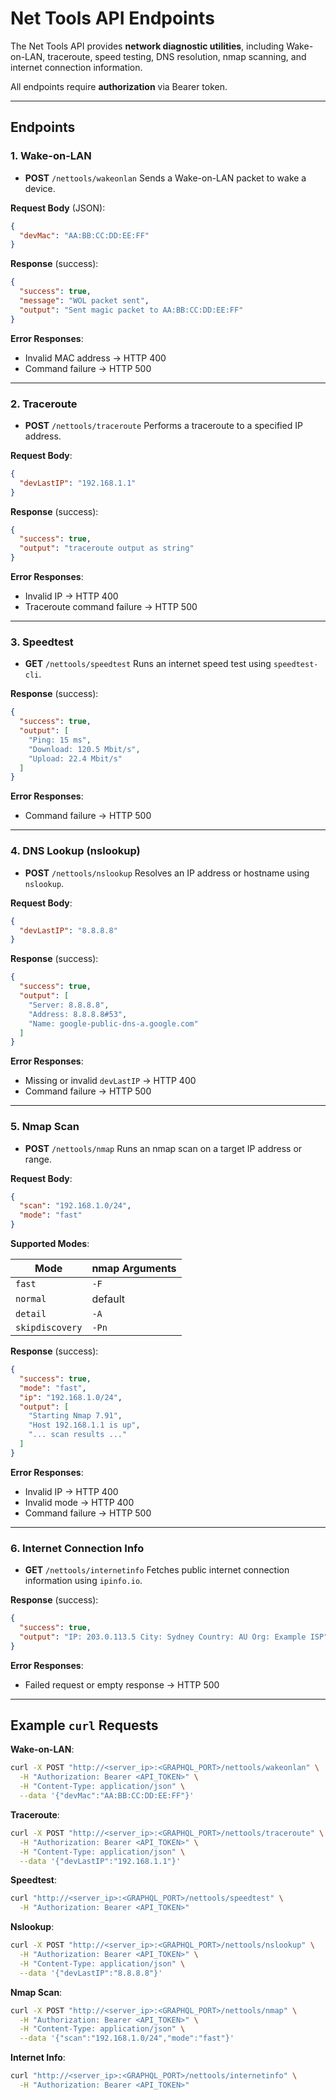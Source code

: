 # Net Tools API Endpoints

The Net Tools API provides **network diagnostic utilities**, including Wake-on-LAN, traceroute, speed testing, DNS resolution, nmap scanning, and internet connection information.

All endpoints require **authorization** via Bearer token.

---

## Endpoints

### 1. Wake-on-LAN

* **POST** `/nettools/wakeonlan`
  Sends a Wake-on-LAN packet to wake a device.

**Request Body** (JSON):

```json
{
  "devMac": "AA:BB:CC:DD:EE:FF"
}
```

**Response** (success):

```json
{
  "success": true,
  "message": "WOL packet sent",
  "output": "Sent magic packet to AA:BB:CC:DD:EE:FF"
}
```

**Error Responses**:

* Invalid MAC address → HTTP 400
* Command failure → HTTP 500

---

### 2. Traceroute

* **POST** `/nettools/traceroute`
  Performs a traceroute to a specified IP address.

**Request Body**:

```json
{
  "devLastIP": "192.168.1.1"
}
```

**Response** (success):

```json
{
  "success": true,
  "output": "traceroute output as string"
}
```

**Error Responses**:

* Invalid IP → HTTP 400
* Traceroute command failure → HTTP 500

---

### 3. Speedtest

* **GET** `/nettools/speedtest`
  Runs an internet speed test using `speedtest-cli`.

**Response** (success):

```json
{
  "success": true,
  "output": [
    "Ping: 15 ms",
    "Download: 120.5 Mbit/s",
    "Upload: 22.4 Mbit/s"
  ]
}
```

**Error Responses**:

* Command failure → HTTP 500

---

### 4. DNS Lookup (nslookup)

* **POST** `/nettools/nslookup`
  Resolves an IP address or hostname using `nslookup`.

**Request Body**:

```json
{
  "devLastIP": "8.8.8.8"
}
```

**Response** (success):

```json
{
  "success": true,
  "output": [
    "Server: 8.8.8.8",
    "Address: 8.8.8.8#53",
    "Name: google-public-dns-a.google.com"
  ]
}
```

**Error Responses**:

* Missing or invalid `devLastIP` → HTTP 400
* Command failure → HTTP 500

---

### 5. Nmap Scan

* **POST** `/nettools/nmap`
  Runs an nmap scan on a target IP address or range.

**Request Body**:

```json
{
  "scan": "192.168.1.0/24",
  "mode": "fast"
}
```

**Supported Modes**:

| Mode            | nmap Arguments |
| --------------- | -------------- |
| `fast`          | `-F`           |
| `normal`        | default        |
| `detail`        | `-A`           |
| `skipdiscovery` | `-Pn`          |

**Response** (success):

```json
{
  "success": true,
  "mode": "fast",
  "ip": "192.168.1.0/24",
  "output": [
    "Starting Nmap 7.91",
    "Host 192.168.1.1 is up",
    "... scan results ..."
  ]
}
```

**Error Responses**:

* Invalid IP → HTTP 400
* Invalid mode → HTTP 400
* Command failure → HTTP 500

---

### 6. Internet Connection Info

* **GET** `/nettools/internetinfo`
  Fetches public internet connection information using `ipinfo.io`.

**Response** (success):

```json
{
  "success": true,
  "output": "IP: 203.0.113.5 City: Sydney Country: AU Org: Example ISP"
}
```

**Error Responses**:

* Failed request or empty response → HTTP 500

---

## Example `curl` Requests

**Wake-on-LAN**:

```sh
curl -X POST "http://<server_ip>:<GRAPHQL_PORT>/nettools/wakeonlan" \
  -H "Authorization: Bearer <API_TOKEN>" \
  -H "Content-Type: application/json" \
  --data '{"devMac":"AA:BB:CC:DD:EE:FF"}'
```

**Traceroute**:

```sh
curl -X POST "http://<server_ip>:<GRAPHQL_PORT>/nettools/traceroute" \
  -H "Authorization: Bearer <API_TOKEN>" \
  -H "Content-Type: application/json" \
  --data '{"devLastIP":"192.168.1.1"}'
```

**Speedtest**:

```sh
curl "http://<server_ip>:<GRAPHQL_PORT>/nettools/speedtest" \
  -H "Authorization: Bearer <API_TOKEN>"
```

**Nslookup**:

```sh
curl -X POST "http://<server_ip>:<GRAPHQL_PORT>/nettools/nslookup" \
  -H "Authorization: Bearer <API_TOKEN>" \
  -H "Content-Type: application/json" \
  --data '{"devLastIP":"8.8.8.8"}'
```

**Nmap Scan**:

```sh
curl -X POST "http://<server_ip>:<GRAPHQL_PORT>/nettools/nmap" \
  -H "Authorization: Bearer <API_TOKEN>" \
  -H "Content-Type: application/json" \
  --data '{"scan":"192.168.1.0/24","mode":"fast"}'
```

**Internet Info**:

```sh
curl "http://<server_ip>:<GRAPHQL_PORT>/nettools/internetinfo" \
  -H "Authorization: Bearer <API_TOKEN>"
```
